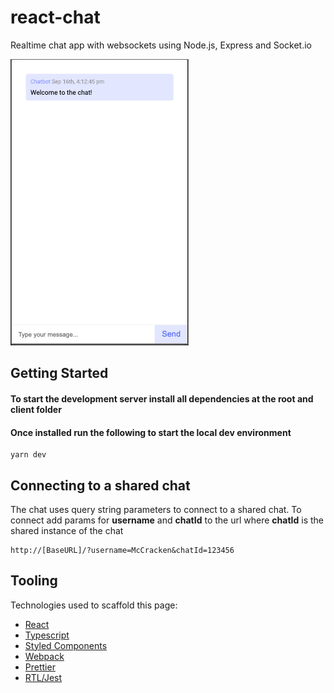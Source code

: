 # react-chat

Realtime chat app with websockets using Node.js, Express and Socket.io

![react-chat screenshot](client/src/assets/react-chat.png)

## Getting Started

#### To start the development server install all dependencies at the root and client folder

#### Once installed run the following to start the local dev environment

```
yarn dev
```

## Connecting to a shared chat

The chat uses query string parameters to connect to a shared chat.
To connect add params for **username** and **chatId** to the url where **chatId** is the shared instance of the chat

```
http://[BaseURL]/?username=McCracken&chatId=123456
```

## Tooling

Technologies used to scaffold this page:

- [React](https://reactjs.org/)
- [Typescript](https://www.typescriptlang.org/)
- [Styled Components](https://styled-components.com/)
- [Webpack](https://webpack.js.org/)
- [Prettier](https://prettier.io/)
- [RTL/Jest](https://jestjs.io/)

